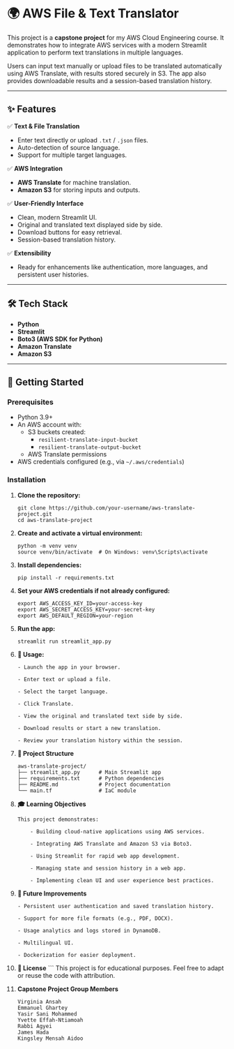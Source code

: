 # 🌍 AWS File & Text Translator

This project is a **capstone project** for my AWS Cloud Engineering course. It demonstrates how to integrate AWS services with a modern Streamlit application to perform text translations in multiple languages.

Users can input text manually or upload files to be translated automatically using AWS Translate, with results stored securely in S3. The app also provides downloadable results and a session-based translation history.

---

## ✨ Features

✅ **Text & File Translation**  
- Enter text directly or upload `.txt` / `.json` files.  
- Auto-detection of source language.  
- Support for multiple target languages.  

✅ **AWS Integration**  
- **AWS Translate** for machine translation.  
- **Amazon S3** for storing inputs and outputs.  

✅ **User-Friendly Interface**  
- Clean, modern Streamlit UI.  
- Original and translated text displayed side by side.  
- Download buttons for easy retrieval.  
- Session-based translation history.  

✅ **Extensibility**  
- Ready for enhancements like authentication, more languages, and persistent user histories.

---

## 🛠️ Tech Stack

- **Python**
- **Streamlit**
- **Boto3 (AWS SDK for Python)**
- **Amazon Translate**
- **Amazon S3**

---

## 🚀 Getting Started

### Prerequisites
- Python 3.9+
- An AWS account with:
  - S3 buckets created:
    - `resilient-translate-input-bucket`
    - `resilient-translate-output-bucket`
  - AWS Translate permissions
- AWS credentials configured (e.g., via `~/.aws/credentials`)

### Installation

1. **Clone the repository:**

   ```
   git clone https://github.com/your-username/aws-translate-project.git
   cd aws-translate-project

2. **Create and activate a virtual environment:**
    ```
    python -m venv venv
    source venv/bin/activate  # On Windows: venv\Scripts\activate

3. **Install dependencies:**
    ```
    pip install -r requirements.txt

4. **Set your AWS credentials if not already configured:**
    ```
    export AWS_ACCESS_KEY_ID=your-access-key
    export AWS_SECRET_ACCESS_KEY=your-secret-key
    export AWS_DEFAULT_REGION=your-region

5. **Run the app:**
    ```
    streamlit run streamlit_app.py

6. **🧭 Usage:**
    ```
    - Launch the app in your browser.

    - Enter text or upload a file.

    - Select the target language.

    - Click Translate.

    - View the original and translated text side by side.

    - Download results or start a new translation.

    - Review your translation history within the session.

7. **📂 Project Structure**
    ```
    aws-translate-project/
    ├── streamlit_app.py      # Main Streamlit app
    ├── requirements.txt      # Python dependencies
    ├── README.md             # Project documentation
    └── main.tf               # IaC module

8. **🎓 Learning Objectives**
    ```
    This project demonstrates:

        - Building cloud-native applications using AWS services.

        - Integrating AWS Translate and Amazon S3 via Boto3.

        - Using Streamlit for rapid web app development.

        - Managing state and session history in a web app.

        - Implementing clean UI and user experience best practices.

9. **📝 Future Improvements**
    ```
    - Persistent user authentication and saved translation history.

    - Support for more file formats (e.g., PDF, DOCX).

    - Usage analytics and logs stored in DynamoDB.

    - Multilingual UI.

    - Dockerization for easier deployment.

10. **📄 License**
        ```
        This project is for educational purposes. Feel free to adapt or reuse the code with attribution.

11. **Capstone Project Group Members**
    ```
    Virginia Ansah
    Emmanuel Ghartey
    Yasir Sani Mohammed
    Yvette Effah-Ntiamoah
    Rabbi Agyei
    James Hada
    Kingsley Mensah Aidoo



